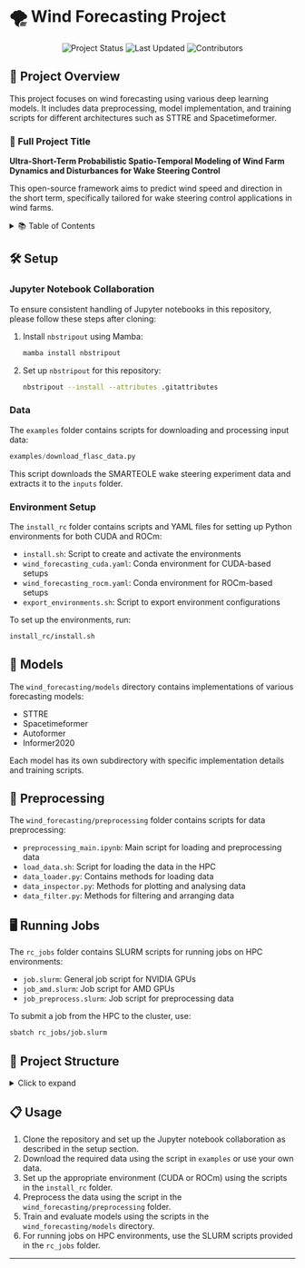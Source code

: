 # 🌪️ Wind Forecasting Project

<div align="center">

![Project Status](https://img.shields.io/badge/status-work%20in%20progress-yellow)
![Last Updated](https://img.shields.io/badge/last%20updated-October%2018%2C%202024-blue)
![Contributors](https://img.shields.io/badge/contributors-@achenry%20%7C%20@boujuan-orange)

</div>

## 🚀 Project Overview

This project focuses on wind forecasting using various deep learning models. It includes data preprocessing, model implementation, and training scripts for different architectures such as STTRE and Spacetimeformer.

### 📜 Full Project Title

**Ultra-Short-Term Probabilistic Spatio-Temporal Modeling of Wind Farm Dynamics and Disturbances for Wake Steering Control**

This open-source framework aims to predict wind speed and direction in the short term, specifically tailored for wake steering control applications in wind farms.

<details>
<summary>📚 Table of Contents</summary>

- [🌪️ Wind Forecasting Project](#️-wind-forecasting-project)
  - [🚀 Project Overview](#-project-overview)
    - [📜 Full Project Title](#-full-project-title)
  - [🛠 Setup](#-setup)
    - [Jupyter Notebook Collaboration](#jupyter-notebook-collaboration)
    - [Data](#data)
    - [Environment Setup](#environment-setup)
  - [🧠 Models](#-models)
  - [🔄 Preprocessing](#-preprocessing)
  - [🖥️ Running Jobs](#️-running-jobs)
  - [📂 Project Structure](#-project-structure)
  - [📋 Usage](#-usage)

</details>

## 🛠 Setup

### Jupyter Notebook Collaboration

To ensure consistent handling of Jupyter notebooks in this repository, please follow these steps after cloning:

1. Install `nbstripout` using Mamba:

   ```bash
   mamba install nbstripout
   ```

2. Set up `nbstripout` for this repository:

   ```bash
   nbstripout --install --attributes .gitattributes
   ```

### Data

The `examples` folder contains scripts for downloading and processing input data:

```python
examples/download_flasc_data.py
```

This script downloads the SMARTEOLE wake steering experiment data and extracts it to the `inputs` folder.

### Environment Setup

The `install_rc` folder contains scripts and YAML files for setting up Python environments for both CUDA and ROCm:

- `install.sh`: Script to create and activate the environments
- `wind_forecasting_cuda.yaml`: Conda environment for CUDA-based setups
- `wind_forecasting_rocm.yaml`: Conda environment for ROCm-based setups
- `export_environments.sh`: Script to export environment configurations

To set up the environments, run:

```bash
install_rc/install.sh
```

## 🧠 Models

The `wind_forecasting/models` directory contains implementations of various forecasting models:

- STTRE
- Spacetimeformer
- Autoformer
- Informer2020

Each model has its own subdirectory with specific implementation details and training scripts.

## 🔄 Preprocessing

The `wind_forecasting/preprocessing` folder contains scripts for data preprocessing:

- `preprocessing_main.ipynb`: Main script for loading and preprocessing data
- `load_data.sh`: Script for loading the data in the HPC
- `data_loader.py`: Contains methods for loading data
- `data_inspector.py`: Methods for plotting and analysing data
- `data_filter.py`: Methods for filtering and arranging data

## 🖥️ Running Jobs

The `rc_jobs` folder contains SLURM scripts for running jobs on HPC environments:

- `job.slurm`: General job script for NVIDIA GPUs
- `job_amd.slurm`: Job script for AMD GPUs
- `job_preprocess.slurm`: Job script for preprocessing data

To submit a job from the HPC to the cluster, use:

```bash
sbatch rc_jobs/job.slurm
```

## 📂 Project Structure

<details>
<summary>Click to expand</summary>

``` markdown
wind-forecasting/
├── examples/
│   ├── download_flasc_data.py
│   ├── SCADA_SMARTEOLE_Overview.ipynb
│   └── inputs/
│       ├── awaken_data
│       └── SMARTEOLE-WFC-open-dataset
├── lut/
├── rc_jobs/
│   ├── estimate_job_start_time.sh
│   ├── job.slurm
│   ├── job_amd.slurm
│   └── job_preprocess.slurm
├── install_rc/
│   ├── export_environments.sh
│   ├── install.sh
│   ├── setup.py
│   ├── wind_forecasting_cuda.yaml
│   └── wind_forecasting_rocm.yaml
├── wind_forecasting/
│   ├── models/
│   │   ├── Autoformer/
│   │   ├── Informer2020/
│   │   └── spacetimeformer/
│   ├── preprocessing/
│   │   ├── preprocessing_main.ipynb
│   │   ├── data_loader.py
│   │   ├── data_inspector.py
│   │   ├── data_filter.py
│   │   └── load_data.sh
│   ├── postprocessing/
│   └── run_scripts/
│       ├── train_informer.py
│       └── train_spacetimeformer.py
├── .gitignore
├── .gitattributes
├── .gitmodules
├── STTRE.ipynb
├── STTRE.py
└── README.md
```

</details>

## 📋 Usage

1. Clone the repository and set up the Jupyter notebook collaboration as described in the setup section.
2. Download the required data using the script in `examples` or use your own data.
3. Set up the appropriate environment (CUDA or ROCm) using the scripts in the `install_rc` folder.
4. Preprocess the data using the script in the `wind_forecasting/preprocessing` folder.
5. Train and evaluate models using the scripts in the `wind_forecasting/models` directory.
6. For running jobs on HPC environments, use the SLURM scripts provided in the `rc_jobs` folder.

---

<!-- <div align="center">

[![License: MIT](https://img.shields.io/badge/License-MIT-green.svg)](https://opensource.org/licenses/MIT)
[![Made with ❤️ by achenry and boujuan](https://img.shields.io/badge/Made%20with%20%E2%9D%A4%EF%B8%8F%20by-achenry%20and%20boujuan-red)](https://github.com/achenry/wind-forecasting)

</div> -->